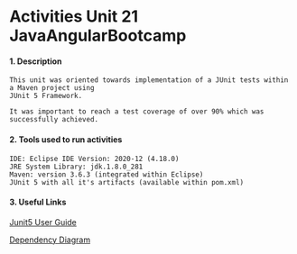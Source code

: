 # Activities Unit 21 JavaAngularBootcamp

#### 1. Description
```
This unit was oriented towards implementation of a JUnit tests within a Maven project using 
JUnit 5 Framework. 

It was important to reach a test coverage of over 90% which was successfully achieved. 
```
#### 2. Tools used to run activities
```
IDE: Eclipse IDE Version: 2020-12 (4.18.0)
JRE System Library: jdk.1.8.0_281  
Maven: version 3.6.3 (integrated within Eclipse)
JUnit 5 with all it's artifacts (available within pom.xml)
```
#### 3. Useful Links

[Junit5 User Guide](https://junit.org/junit5/docs/current/user-guide/)

[Dependency Diagram](https://junit.org/junit5/docs/current/user-guide/images/component-diagram.svg)



